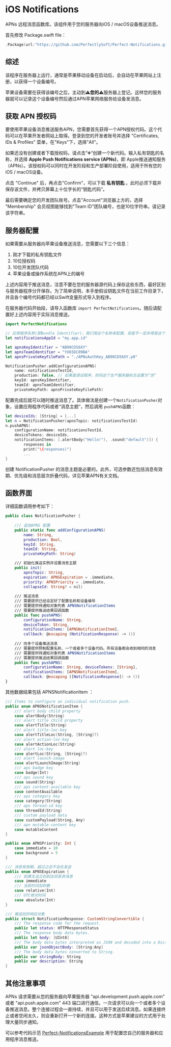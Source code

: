 # iOS Notifications

APNs 远程消息函数库。该组件用于您的服务器向iOS / macOS设备推送消息。

首先修改 Package.swift file：

``` swift
.Package(url:"https://github.com/PerfectlySoft/Perfect-Notifications.git", majorVersion: 3)
```

## 综述

该程序在服务器上运行，通常是苹果移动设备在启动后，会自动在苹果网站上注册，以获得一个设备编号。

苹果设备需要在获得该编号之后，主动到⚠️**您的**⚠️服务器上登记。这样您的服务器就可以记录这个设备编号然后通过APN苹果网络服务给设备发消息。


## 获取 APN 授权码

要使用苹果设备消息推送服务APN，您需要首先获得一个APN授权代码。这个代码可以在苹果开发者网站上取得。登录到您的开发者账号并选择 "Certificates, IDs &amp; Profiles" 菜单，在"Keys"下，选择"All"。

如果还没有创建或者下载授权码，请点击”➕“创建一个新代码。输入私有钥匙的名称，并选择 **Apple Push Notifications service (APNs)**，即 Apple推送通知服务（APNs）。该授权码可以同时在开发阶段和生产部署阶段使用，适用于所有您的iOS / macOS设备。

点击 "Continue" 后，再点击"Confirm"，可以下载 **私有钥匙** 。此时必须下载并保存该文件，并拷贝屏幕上十位字长的“钥匙代码”。

最后需要确定您的开发团队账号。点击"Account"浏览器上方的，选择 "Membership" 会员视图能够找到"Team ID"团队编号，也是10位字符串。请记录该字符串。

## 服务器配置

如果需要从服务器向苹果设备推送消息，您需要以下三个信息：

1. 刚才下载的私有钥匙文件
2. 10位授权码
3. 10位开发团队代码
4. 苹果设备或操作系统在APN上的编号

上述内容用于推送消息，注意不要在您的服务器源代码上保存这些东西，最好区别与服务器程序分开保存。为了简单说明，本手册假设钥匙文件在当前工作目录下，并且各个编号代码都已经以Swift变量形式导入到程序。

在服务器代码开始段，请导入函数库 `import PerfectNotifications`。随后请配置好上述内容用于实际消息推送。

``` swift
import PerfectNotifications

// 应用程序名称(即Bundle Identifier)，我们用这个名称来配置，但是不一定非得是这个形式
let notificationsAppId = "my.app.id"

let apnsKeyIdentifier = "AB90CD56XY"
let apnsTeamIdentifier = "YX65DC09BA"
let apnsPrivateKeyFilePath = "./APNsAuthKey_AB90CD56XY.p8"

NotificationPusher.addConfigurationAPNS(
	name: notificationsTestId, 
	production: false, // 如果是调试程序，则将这个生产服务器标志设置为“伪”
	keyId: apnsKeyIdentifier, 
	teamId: apnsTeamIdentifier, 
	privateKeyPath: apnsPrivateKeyFilePath)
```

配置完成后就可以随时推送消息了。具体做法是创建一个`NotificationPusher`对象，设置应用程序代码或者“消息主题”，然后调用 `pushAPNS`函数：

``` swift
let deviceIds: [String] = [...]
let n = NotificationPusher(apnsTopic: notificationsTestId)
n.pushAPNS(
	configurationName: notificationsTestId, 
	deviceTokens: deviceIds, 
	notificationItems: [.alertBody("Hello!"), .sound("default")]) {
		responses in
		print("\(responses)")
		...
}
```

创建 NotificationPusher 的消息主题是必要的。此外，可选参数还包括消息有效期、优先级和消息层次折叠代码，详见苹果APN有关文档。

## 函数界面

详细函数调用参考如下：

```swift
public class NotificationPusher {
	
	/// 追加APNS 配置
	public static func addConfigurationAPNS(
		name: String, 
		production: Bool, 
		keyId: String, 
		teamId: String, 
		privateKeyPath: String)

	/// 初始化推送实例并设置消息主题
	public init(
		apnsTopic: String,
		expiration: APNSExpiration = .immediate,
		priority: APNSPriority = .immediate,
		collapseId: String? = nil)
		
	/// 推送消息
	/// 需要提供已经设定好了配置名称和设备编号
	/// 需要提供待通知对象列表 APNSNotificationItems
	/// 需要提供推送结果回调函数
	public func pushAPNS(
		configurationName: String, 
		deviceToken: String, 
		notificationItems: [APNSNotificationItem], 
		callback: @escaping (NotificationResponse) -> ())
	
	/// 向多个设备推送消息
	/// 需要提供预制配置名称、一个或者多个设备代码。所有设备都会收到相同的消息
	/// 需要提供待通知对象列表 APNSNotificationItems
	/// 需要提供推送结果回调函数
	public func pushAPNS(
		configurationName: String, deviceTokens: [String],
		notificationItems: [APNSNotificationItem],
		callback: @escaping ([NotificationResponse]) -> ())
}
```

其他数据结果包括 APNSNotificationItem ：

```swift
/// Items to configure an individual notification push.
public enum APNSNotificationItem {
    /// alert body child property
	case alertBody(String)
    /// alert title child property
	case alertTitle(String)
    /// alert title-loc-key
	case alertTitleLoc(String, [String]?)
    /// alert action-loc-key
	case alertActionLoc(String)
    /// alert loc-key
	case alertLoc(String, [String]?)
    /// alert launch-image
	case alertLaunchImage(String)
    /// aps badge key
	case badge(Int)
    /// aps sound key
	case sound(String)
    /// aps content-available key
	case contentAvailable
	/// aps category key
	case category(String)
	/// aps thread-id key
	case threadId(String)
    /// custom payload data
	case customPayload(String, Any)
    /// apn mutable-content key
	case mutableContent
}

public enum APNSPriority: Int {
	case immediate = 10
	case background = 5
}

/// 消息有效期，超过之后不会在发送
public enum APNSExpiration {
	/// 如果无法立刻到达则丢弃消息
	case immediate
	/// 当前时间加秒数
	case relative(Int)
	/// UTC绝对时间
	case absolute(Int)
}

/// 推送后的响应对象
public struct NotificationResponse: CustomStringConvertible {
	/// The response code for the request.
	public let status: HTTPResponseStatus
	/// The response body data bytes.
	public let body: [UInt8]
	/// The body data bytes interpreted as JSON and decoded into a Dictionary.
	public var jsonObjectBody: [String:Any]
	/// The body data bytes converted to String.
	public var stringBody: String
	public var description: String
}
```

## 其他注意事项

APNs 请求需要从您的服务器向苹果服务器 "api.development.push.apple.com" 或者 "api.push.apple.com" 443 端口进行通信。一次请求可以向一个或者多个设备推送消息。整个连接过程会一直持续，并且可以用于发送后续消息。如果连接终止或者空闲太久，则会重新打开一个新的连接。这种方式是苹果建议的方式用于处理大量同步通知。

可以参考代码示范 [Perfect-NotificationsExample](https://github.com/PerfectExamples/Perfect-NotificationsExample) 用于配置您自己的服务器和应用程序消息推送。
